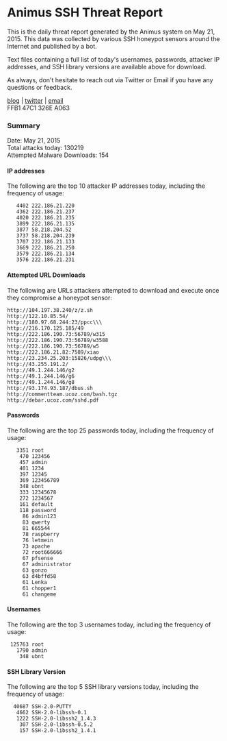 # Animus SSH Threat Report

This is the daily threat report generated by the Animus system on May 21, 2015. This data was collected by various SSH honeypot sensors around the Internet and published by a bot.  

Text files containing a full list of today's usernames, passwords, attacker IP addresses, and SSH library versions are available above for download.  

As always, don't hesitate to reach out via Twitter or Email if you have any questions or feedback.  

[blog](http://morris.guru) | [twitter](https://twitter.com/andrew___morris) | [email](mailto:andrew@morris.guru)  
FFB1 47C1 326E A063  

### Summary

Date: May 21, 2015  
Total attacks today: 130219  
Attempted Malware Downloads: 154 

#### IP addresses
The following are the top 10 attacker IP addresses today, including the frequency of usage:
```
   4402 222.186.21.220
   4362 222.186.21.237
   4020 222.186.21.235
   3899 222.186.21.135
   3877 58.218.204.52
   3737 58.218.204.239
   3707 222.186.21.133
   3669 222.186.21.250
   3579 222.186.21.134
   3576 222.186.21.231
```

#### Attempted URL Downloads
The following are URLs attackers attempted to download and execute once they compromise a honeypot sensor:
```
http://104.197.38.240/z/z.sh
http://122.10.85.54/
http://180.97.68.244:23/ppcc\\\
http://216.170.125.185/49
http://222.186.190.73:56789/w315
http://222.186.190.73:56789/w3588
http://222.186.190.73:56789/w5
http://222.186.21.82:7589/xiao
http://23.234.25.203:15826/udpg\\\
http://43.255.191.2/
http://49.1.244.146/g2
http://49.1.244.146/g6
http://49.1.244.146/g8
http://93.174.93.187/dbus.sh
http://commentteam.ucoz.com/bash.tgz
http://debar.ucoz.com/sshd.pdf
```

#### Passwords
The following are the top 25 passwords today, including the frequency of usage:
```
   3351 root
    470 123456
    457 admin
    401 1234
    397 12345
    369 123456789
    348 ubnt
    333 12345678
    272 1234567
    161 default
    118 password
     86 admin123
     83 qwerty
     81 665544
     78 raspberry
     76 letmein
     73 apache
     72 root666666
     67 pfsense
     67 administrator
     63 gonzo
     63 d4bffd58
     61 Lenka
     61 chopper1
     61 changeme
```

#### Usernames
The following are the top 3 usernames today, including the frequency of usage:
```
 125763 root
   1790 admin
    348 ubnt
```

#### SSH Library Version
The following are the top 5 SSH library versions today, including the frequency of usage:
```
  40687 SSH-2.0-PUTTY
   4662 SSH-2.0-libssh-0.1
   1222 SSH-2.0-libssh2_1.4.3
    307 SSH-2.0-libssh-0.5.2
    157 SSH-2.0-libssh2_1.4.1
```
